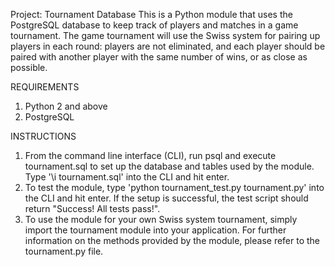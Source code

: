 Project: Tournament Database
This is a Python module that uses the PostgreSQL database to keep track of players and matches in a game tournament.
The game tournament will use the Swiss system for pairing up players in each round: players are not eliminated, and each player should be paired with another player with the same number of wins, or as close as possible.

REQUIREMENTS
1. Python 2 and above
2. PostgreSQL

INSTRUCTIONS
1. From the command line interface (CLI), run psql and execute tournament.sql to set up the database and tables used by the module. Type '\i tournament.sql' into the CLI and hit enter.
2. To test the module, type 'python tournament_test.py tournament.py' into the CLI and hit enter. If the setup is successful, the test script should return "Success! All tests pass!".
3. To use the module for your own Swiss system tournament, simply import the tournament module into your application. For further information on the methods provided by the module, please refer to the tournament.py file.

